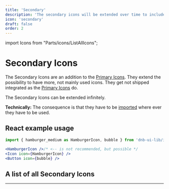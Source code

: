 ```yaml
---
title: 'Secondary'
description: 'The secondary icons will be extended over time to include all the often used Eufemia icons.'
icon: 'secondary'
draft: false
order: 2
---
```


import Icons from "Parts/icons/ListAllIcons";

# Secondary Icons

The Secondary Icons are an addition to the [Primary Icons](/icons/primary). They extend the possibility to have more, not mainly used icons. They get not shipped integrated as the [Primary Icons](/icons/primary) do.

The Secondary Icons can be extended infinitely.

**Technically:** The consequence is that they have to be [imported](/uilib/components/icon) where ever they have to be used.

## React example usage

```jsx
import { hamburger_medium as HamburgerIcon, bubble } from 'dnb-ui-lib/icons'

<HamburgerIcon />/* <-- is not recommended, but possible */
<Icon icon={HamburgerIcon} />
<Button icon={bubble} />
```

## A list of all Secondary Icons

---

<Icons type="secondary" />
